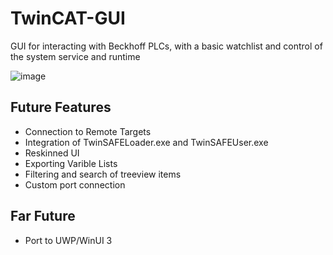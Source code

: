 # TwinCAT-GUI
GUI for interacting with Beckhoff PLCs, with a basic watchlist and control of the system service and runtime

![image](https://user-images.githubusercontent.com/43625790/154825189-2e4305af-f148-4fda-9700-64650e8444bf.png)





## Future Features
* Connection to Remote Targets
* Integration of TwinSAFELoader.exe and TwinSAFEUser.exe
* Reskinned UI
* Exporting Varible Lists
* Filtering and search of treeview items
* Custom port connection

## Far Future
* Port to UWP/WinUI 3

